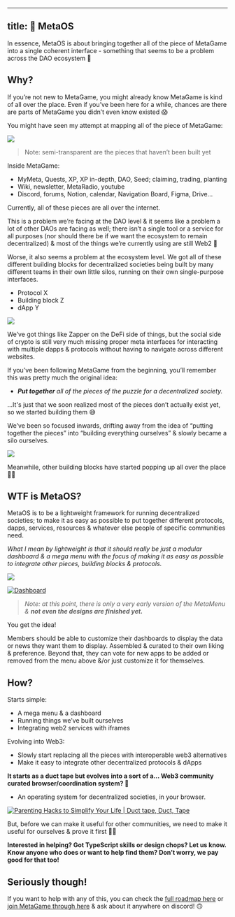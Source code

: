 
---
title: 📱 MetaOS
---

In essence, MetaOS is about bringing together all of the piece of MetaGame into a single coherent interface - something that seems to be a problem across the DAO ecosystem 👀

## Why?

If you’re not new to MetaGame, you might already know MetaGame is kind of all over the place. Even if you’ve been here for a while, chances are there are parts of MetaGame you didn’t even know existed 😱

You might have seen my attempt at mapping all of the piece of MetaGame:

[![](https://cdn.substack.com/image/fetch/w_1456,c_limit,f_auto,q_auto:good,fl_progressive:steep/https%3A%2F%2Fbucketeer-e05bbc84-baa3-437e-9518-adb32be77984.s3.amazonaws.com%2Fpublic%2Fimages%2F897da597-c914-4924-9aea-991829c51d28_1446x1080.png)](https://cdn.substack.com/image/fetch/f_auto,q_auto:good,fl_progressive:steep/https%3A%2F%2Fbucketeer-e05bbc84-baa3-437e-9518-adb32be77984.s3.amazonaws.com%2Fpublic%2Fimages%2F897da597-c914-4924-9aea-991829c51d28_1446x1080.png)

> Note: semi-transparent are the pieces that haven’t been built yet

Inside MetaGame:

-   MyMeta, Quests, XP, XP in-depth, DAO, Seed; claiming, trading, planting
-   Wiki, newsletter, MetaRadio, youtube
-   Discord, forums, Notion, calendar, Navigation Board, Figma, Drive...
  
Currently, all of these pieces are all over the internet.

This is a problem we’re facing at the DAO level & it seems like a problem a lot of other DAOs are facing as well; there isn’t a single tool or a service for all purposes (nor should there be if we want the ecosystem to remain decentralized) & most of the things we’re currently using are still Web2 😬

Worse, it also seems a problem at the ecosystem level. We got all of these different building blocks for decentralized societies being built by many different teams in their own little silos, running on their own single-purpose interfaces.

-   Protocol X
-   Building block Z
-   dApp Y
    

[![](https://cdn.substack.com/image/fetch/w_1456,c_limit,f_auto,q_auto:good,fl_progressive:steep/https%3A%2F%2Fbucketeer-e05bbc84-baa3-437e-9518-adb32be77984.s3.amazonaws.com%2Fpublic%2Fimages%2F8131207f-1b80-4265-9d4a-7777659d765c_2102x704.png)](https://cdn.substack.com/image/fetch/f_auto,q_auto:good,fl_progressive:steep/https%3A%2F%2Fbucketeer-e05bbc84-baa3-437e-9518-adb32be77984.s3.amazonaws.com%2Fpublic%2Fimages%2F8131207f-1b80-4265-9d4a-7777659d765c_2102x704.png)

We’ve got things like Zapper on the DeFi side of things, but the social side of crypto is still very much missing proper meta interfaces for interacting with multiple dapps & protocols without having to navigate across different websites.

If you’ve been following MetaGame from the beginning, you’ll remember this was pretty much the original idea:

-   _**Put together** all of the pieces of the puzzle for a decentralized society._
    

...It's just that we soon realized most of the pieces don’t actually exist yet, so we started building them 😅

We’ve been so focused inwards, drifting away from the idea of “putting together the pieces” into “building everything ourselves” & slowly became a silo ourselves.

[![](https://cdn.substack.com/image/fetch/w_1456,c_limit,f_auto,q_auto:good,fl_progressive:steep/https%3A%2F%2Fbucketeer-e05bbc84-baa3-437e-9518-adb32be77984.s3.amazonaws.com%2Fpublic%2Fimages%2Fabcec267-abb6-46b1-aaaf-a38641cb7e2d_522x452.png)](https://cdn.substack.com/image/fetch/f_auto,q_auto:good,fl_progressive:steep/https%3A%2F%2Fbucketeer-e05bbc84-baa3-437e-9518-adb32be77984.s3.amazonaws.com%2Fpublic%2Fimages%2Fabcec267-abb6-46b1-aaaf-a38641cb7e2d_522x452.png)

Meanwhile, other building blocks have started popping up all over the place 🤷‍♂️

## WTF is MetaOS?

MetaOS is to be a lightweight framework for running decentralized societies; to make it as easy as possible to put together different protocols, dapps, services, resources & whatever else people of specific communities need.

_What I mean by lightweight is that it should really be just a modular dashboard & a mega menu with the focus of making it as easy as possible to integrate other pieces, building blocks & protocols._

[![](https://cdn.substack.com/image/fetch/w_1456,c_limit,f_auto,q_auto:good,fl_progressive:steep/https%3A%2F%2Fbucketeer-e05bbc84-baa3-437e-9518-adb32be77984.s3.amazonaws.com%2Fpublic%2Fimages%2Fa438a095-d5ec-4533-b14c-9deb22e09fb7_1438x951.png)](https://cdn.substack.com/image/fetch/f_auto,q_auto:good,fl_progressive:steep/https%3A%2F%2Fbucketeer-e05bbc84-baa3-437e-9518-adb32be77984.s3.amazonaws.com%2Fpublic%2Fimages%2Fa438a095-d5ec-4533-b14c-9deb22e09fb7_1438x951.png)

[![Dashboard](https://cdn.substack.com/image/fetch/w_1456,c_limit,f_auto,q_auto:good,fl_progressive:steep/https%3A%2F%2Fbucketeer-e05bbc84-baa3-437e-9518-adb32be77984.s3.amazonaws.com%2Fpublic%2Fimages%2F5814ba37-425f-486b-af50-d145e704e338_1439x1006.png)](https://cdn.substack.com/image/fetch/f_auto,q_auto:good,fl_progressive:steep/https%3A%2F%2Fbucketeer-e05bbc84-baa3-437e-9518-adb32be77984.s3.amazonaws.com%2Fpublic%2Fimages%2F5814ba37-425f-486b-af50-d145e704e338_1439x1006.png)

> _Note: at this point, there is only a very early version of the MetaMenu & **not even the designs are finished yet.**_

You get the idea!

Members should be able to customize their dashboards to display the data or news they want them to display. Assembled & curated to their own liking & preference. Beyond that, they can vote for new apps to be added or removed from the menu above &/or just customize it for themselves.

## How?

Starts simple:

-   A mega menu & a dashboard
-   Running things we’ve built ourselves
-   Integrating web2 services with iframes
  
Evolving into Web3:

-   Slowly start replacing all the pieces with interoperable web3 alternatives
-   Make it easy to integrate other decentralized protocols & dApps
    

**It starts as a duct tape but evolves into a sort of a… Web3 community curated browser/coordination system? 🤔**
 -   An operating system for decentralized societies, in your browser.
    

[![Parenting Hacks to Simplify Your Life | Duct tape, Duct, Tape](https://cdn.substack.com/image/fetch/w_1456,c_limit,f_auto,q_auto:good,fl_progressive:steep/https%3A%2F%2Fbucketeer-e05bbc84-baa3-437e-9518-adb32be77984.s3.amazonaws.com%2Fpublic%2Fimages%2Ffe90c26b-3d02-4904-8a89-b89c234e9179_491x500.jpeg "Parenting Hacks to Simplify Your Life | Duct tape, Duct, Tape")](https://cdn.substack.com/image/fetch/f_auto,q_auto:good,fl_progressive:steep/https%3A%2F%2Fbucketeer-e05bbc84-baa3-437e-9518-adb32be77984.s3.amazonaws.com%2Fpublic%2Fimages%2Ffe90c26b-3d02-4904-8a89-b89c234e9179_491x500.jpeg)

But, before we can make it useful for other communities, we need to make it useful for ourselves & prove it first 🤷‍♂️

**Interested in helping? Got TypeScript skills or design chops? Let us know. Know anyone who does or want to help find them? Don’t worry, we pay good for that too!**

## Seriously though!

If you want to help with any of this, you can check the [full roadmap here](https://github.com/MetaFam/TheGame/issues/913) or [join MetaGame through here](https://wiki.metagame.wtf/docs/enter-metagame/join-metagame) & ask about it anywhere on discord! 🙃
